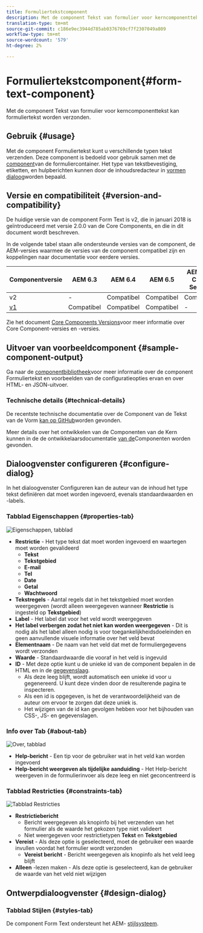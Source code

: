 ```yaml
---
title: Formuliertekstcomponent
description: Met de component Tekst van formulier voor kerncomponenttekst kan formuliertekst worden verzonden.
translation-type: tm+mt
source-git-commit: c186e9ec3944d785ab0376769cf7f2307049a809
workflow-type: tm+mt
source-wordcount: '579'
ht-degree: 2%

---
```



# Formuliertekstcomponent{#form-text-component}

Met de component Tekst van formulier voor kerncomponenttekst kan formuliertekst worden verzonden.

## Gebruik {#usage}

Met de component Formuliertekst kunt u verschillende typen tekst verzenden. Deze component is bedoeld voor gebruik samen met de [component](form-container.md)van de formuliercontainer. Het type van tekstbevestiging, etiketten, en hulpberichten kunnen door de inhoudsredacteur in [vormen dialoog](#configure-dialog)worden bepaald.

## Versie en compatibiliteit {#version-and-compatibility}

De huidige versie van de component Form Text is v2, die in januari 2018 is geïntroduceerd met versie 2.0.0 van de Core Components, en die in dit document wordt beschreven.

In de volgende tabel staan alle ondersteunde versies van de component, de AEM-versies waarmee de versies van de component compatibel zijn en koppelingen naar documentatie voor eerdere versies.

| Componentversie | AEM 6.3 | AEM 6.4 | AEM 6.5 | AEM as a Cloud Service |
|--- |--- |--- |--- |---|
| v2 | - | Compatibel | Compatibel | Compatibel |
| [v1](/help/components/v1/form-text-v1.md) | Compatibel | Compatibel | Compatibel | - |

Zie het document [Core Components Versions](/help/versions.md)voor meer informatie over Core Component-versies en -versies.

## Uitvoer van voorbeeldcomponent {#sample-component-output}

Ga naar de [componentbibliotheek](https://adobe.com/go/aem_cmp_library_form_text)voor meer informatie over de component Formuliertekst en voorbeelden van de configuratieopties ervan en over HTML- en JSON-uitvoer.

### Technische details {#technical-details}

De recentste technische documentatie over de Component van de Tekst van de Vorm [kan op GitHub](https://adobe.com/go/aem_cmp_tech_form_text_v2)worden gevonden.

Meer details over het ontwikkelen van de Componenten van de Kern kunnen in de de ontwikkelaarsdocumentatie [van de](/help/developing/overview.md)Componenten worden gevonden.

## Dialoogvenster configureren {#configure-dialog}

In het dialoogvenster Configureren kan de auteur van de inhoud het type tekst definiëren dat moet worden ingevoerd, evenals standaardwaarden en -labels.

### Tabblad Eigenschappen {#properties-tab}

![Eigenschappen, tabblad](/help/assets/form-text-edit-properties.png)

* **Restrictie** - Het type tekst dat moet worden ingevoerd en waartegen moet worden gevalideerd
   * **Tekst**
   * **Tekstgebied**
   * **E-mail**
   * **Tel**
   * **Date**
   * **Getal**
   * **Wachtwoord**
* **Tekstregels** - Aantal regels dat in het tekstgebied moet worden weergegeven (wordt alleen weergegeven wanneer **Restrictie** is ingesteld op **Tekstgebied**)
* **Label** - Het label dat voor het veld wordt weergegeven
* **Het label verbergen zodat het niet kan worden weergegeven** - Dit is nodig als het label alleen nodig is voor toegankelijkheidsdoeleinden en geen aanvullende visuele informatie over het veld bevat
* **Elementnaam** - De naam van het veld dat met de formuliergegevens wordt verzonden
* **Waarde** - Standaardwaarde die vooraf in het veld is ingevuld
* **ID** - Met deze optie kunt u de unieke id van de component bepalen in de HTML en in de [gegevenslaag](/help/developing/data-layer/overview.md).
   * Als deze leeg blijft, wordt automatisch een unieke id voor u gegenereerd. U kunt deze vinden door de resulterende pagina te inspecteren.
   * Als een id is opgegeven, is het de verantwoordelijkheid van de auteur om ervoor te zorgen dat deze uniek is.
   * Het wijzigen van de id kan gevolgen hebben voor het bijhouden van CSS-, JS- en gegevenslagen.

### Info over Tab {#about-tab}

![Over, tabblad](/help/assets/form-text-edit-about.png)

* **Help-bericht** - Een tip voor de gebruiker wat in het veld kan worden ingevoerd
* **Help-bericht weergeven als tijdelijke aanduiding** - Het Help-bericht weergeven in de formulierinvoer als deze leeg en niet geconcentreerd is

### Tabblad Restricties {#constraints-tab}

![Tabblad Restricties](/help/assets/form-text-edit-constraints.png)

* **Restrictiebericht**
   * Bericht weergegeven als knopinfo bij het verzenden van het formulier als de waarde het gekozen type niet valideert
   * Niet weergegeven voor restrictietypen **Tekst** en **Tekstgebied**
* **Vereist** - Als deze optie is geselecteerd, moet de gebruiker een waarde invullen voordat het formulier wordt verzonden
   * **Vereist bericht** - Bericht weergegeven als knopinfo als het veld leeg blijft
* **Alleen** -lezen maken - Als deze optie is geselecteerd, kan de gebruiker de waarde van het veld niet wijzigen

## Ontwerpdialoogvenster {#design-dialog}

### Tabblad Stijlen {#styles-tab}

De component Form Text ondersteunt het AEM- [stijlsysteem](/help/get-started/authoring.md#component-styling).
